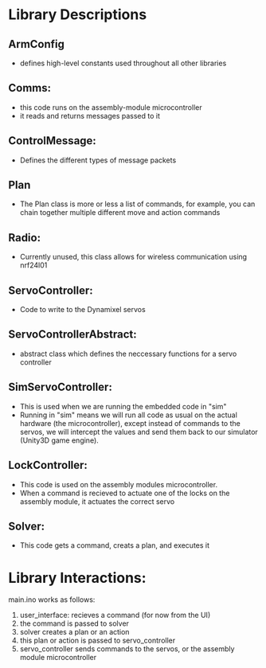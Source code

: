 # Library Descriptions

## ArmConfig
* defines high-level constants used throughout all other libraries

## Comms:
* this code runs on the assembly-module microcontroller
* it reads and returns messages passed to it

## ControlMessage:
* Defines the different types of message packets

## Plan
* The Plan class is more or less a list of commands, for example, you can chain together multiple different move and action commands

## Radio:
* Currently unused, this class allows for wireless communication using nrf24l01

## ServoController:
* Code to write to the Dynamixel servos

## ServoControllerAbstract:
* abstract class which defines the neccessary functions for a servo controller

## SimServoController:
* This is used when we are running the embedded code in "sim"
* Running in "sim" means we will run all code as usual on the actual hardware (the microcontroller), except instead of commands to the servos, we will intercept the values and send them back to our simulator (Unity3D game engine). 

## LockController:
* This code is used on the assembly modules microcontroller. 
* When a command is recieved to actuate one of the locks on the assembly module, it actuates the correct servo

## Solver:
* This code gets a command, creats a plan, and executes it

# Library Interactions:
main.ino works as follows:
1. user_interface: recieves a command (for now from the UI)
2. the command is passed to solver
3. solver creates a plan or an action
4. this plan or action is passed to servo_controller
5. servo_controller sends commands to the servos, or the assembly module microcontroller



